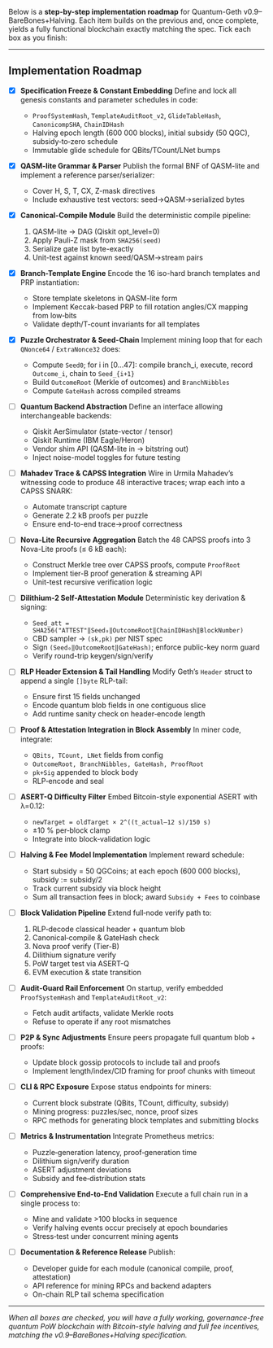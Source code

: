 Below is a **step-by-step implementation roadmap** for Quantum-Geth v0.9–BareBones+Halving. Each item builds on the previous and, once complete, yields a fully functional blockchain exactly matching the spec. Tick each box as you finish:

---

## Implementation Roadmap

* [x] **Specification Freeze & Constant Embedding**
  Define and lock all genesis constants and parameter schedules in code:

  * `ProofSystemHash`, `TemplateAuditRoot_v2`, `GlideTableHash`, `CanonicompSHA`, `ChainIDHash`
  * Halving epoch length (600 000 blocks), initial subsidy (50 QGC), subsidy‐to‐zero schedule
  * Immutable glide schedule for QBits/TCount/LNet bumps

* [x] **QASM-lite Grammar & Parser**
  Publish the formal BNF of QASM-lite and implement a reference parser/serializer:

  * Cover H, S, T, CX, Z-mask directives
  * Include exhaustive test vectors: seed→QASM→serialized bytes

* [x] **Canonical-Compile Module**
  Build the deterministic compile pipeline:

  1. QASM-lite → DAG (Qiskit opt\_level=0)
  2. Apply Pauli-Z mask from `SHA256(seed)`
  3. Serialize gate list byte-exactly
  4. Unit-test against known seed/QASM→stream pairs

* [x] **Branch-Template Engine**
  Encode the 16 iso-hard branch templates and PRP instantiation:

  * Store template skeletons in QASM-lite form
  * Implement Keccak-based PRP to fill rotation angles/CX mapping from low‐bits
  * Validate depth/T-count invariants for all templates

* [x] **Puzzle Orchestrator & Seed-Chain**
  Implement mining loop that for each `QNonce64` / `ExtraNonce32` does:

  * Compute `Seed0`; for i in \[0…47]: compile branch\_i, execute, record `Outcome_i`, chain to `Seed_{i+1}`
  * Build `OutcomeRoot` (Merkle of outcomes) and `BranchNibbles`
  * Compute `GateHash` across compiled streams

* [ ] **Quantum Backend Abstraction**
  Define an interface allowing interchangeable backends:

  * Qiskit AerSimulator (state-vector / tensor)
  * Qiskit Runtime (IBM Eagle/Heron)
  * Vendor shim API (QASM-lite in → bitstring out)
  * Inject noise-model toggles for future testing

* [ ] **Mahadev Trace & CAPSS Integration**
  Wire in Urmila Mahadev’s witnessing code to produce 48 interactive traces;
  wrap each into a CAPSS SNARK:

  * Automate transcript capture
  * Generate 2.2 kB proofs per puzzle
  * Ensure end-to-end trace→proof correctness

* [ ] **Nova-Lite Recursive Aggregation**
  Batch the 48 CAPSS proofs into 3 Nova-Lite proofs (≤ 6 kB each):

  * Construct Merkle tree over CAPSS proofs, compute `ProofRoot`
  * Implement tier-B proof generation & streaming API
  * Unit-test recursive verification logic

* [ ] **Dilithium-2 Self-Attestation Module**
  Deterministic key derivation & signing:

  * `Seed_att = SHA256("ATTEST"‖Seed₀‖OutcomeRoot‖ChainIDHash‖BlockNumber)`
  * CBD sampler → `(sk,pk)` per NIST spec
  * Sign `(Seed₀‖OutcomeRoot‖GateHash)`; enforce public-key norm guard
  * Verify round-trip keygen/sign/verify

* [ ] **RLP Header Extension & Tail Handling**
  Modify Geth’s `Header` struct to append a single `[]byte` RLP-tail:

  * Ensure first 15 fields unchanged
  * Encode quantum blob fields in one contiguous slice
  * Add runtime sanity check on header‐encode length

* [ ] **Proof & Attestation Integration in Block Assembly**
  In miner code, integrate:

  * `QBits, TCount, LNet` fields from config
  * `OutcomeRoot, BranchNibbles, GateHash, ProofRoot`
  * `pk+Sig` appended to block body
  * RLP‐encode and seal

* [ ] **ASERT-Q Difficulty Filter**
  Embed Bitcoin-style exponential ASERT with λ=0.12:

  * `newTarget = oldTarget × 2^((t_actual–12 s)/150 s)`
  * ±10 % per‐block clamp
  * Integrate into block‐validation logic

* [ ] **Halving & Fee Model Implementation**
  Implement reward schedule:

  * Start subsidy = 50 QGCoins; at each epoch (600 000 blocks), subsidy := subsidy/2
  * Track current subsidy via block height
  * Sum all transaction fees in block; award `Subsidy + Fees` to coinbase

* [ ] **Block Validation Pipeline**
  Extend full‐node verify path to:

  1. RLP‐decode classical header + quantum blob
  2. Canonical‐compile & GateHash check
  3. Nova proof verify (Tier-B)
  4. Dilithium signature verify
  5. PoW target test via ASERT-Q
  6. EVM execution & state transition

* [ ] **Audit-Guard Rail Enforcement**
  On startup, verify embedded `ProofSystemHash` and `TemplateAuditRoot_v2`:

  * Fetch audit artifacts, validate Merkle roots
  * Refuse to operate if any root mismatches

* [ ] **P2P & Sync Adjustments**
  Ensure peers propagate full quantum blob + proofs:

  * Update block gossip protocols to include tail and proofs
  * Implement length/index/CID framing for proof chunks with timeout

* [ ] **CLI & RPC Exposure**
  Expose status endpoints for miners:

  * Current block substrate (QBits, TCount, difficulty, subsidy)
  * Mining progress: puzzles/sec, nonce, proof sizes
  * RPC methods for generating block templates and submitting blocks

* [ ] **Metrics & Instrumentation**
  Integrate Prometheus metrics:

  * Puzzle‐generation latency, proof‐generation time
  * Dilithium sign/verify duration
  * ASERT adjustment deviations
  * Subsidy and fee‐distribution stats

* [ ] **Comprehensive End-to-End Validation**
  Execute a full chain run in a single process to:

  * Mine and validate >100 blocks in sequence
  * Verify halving events occur precisely at epoch boundaries
  * Stress‐test under concurrent mining agents

* [ ] **Documentation & Reference Release**
  Publish:

  * Developer guide for each module (canonical compile, proof, attestation)
  * API reference for mining RPCs and backend adapters
  * On-chain RLP tail schema specification

---

*When all boxes are checked, you will have a fully working, governance-free quantum PoW blockchain with Bitcoin-style halving and full fee incentives, matching the v0.9–BareBones+Halving specification.*
